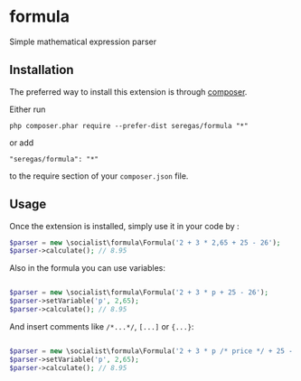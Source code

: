 # formula
Simple mathematical expression parser

Installation
------------

The preferred way to install this extension is through [composer](http://getcomposer.org/download/).

Either run

```
php composer.phar require --prefer-dist seregas/formula "*"
```

or add

```
"seregas/formula": "*"
```

to the require section of your `composer.json` file.


Usage
-----

Once the extension is installed, simply use it in your code by  :

```php
$parser = new \socialist\formula\Formula('2 + 3 * 2,65 + 25 - 26');
$parser->calculate(); // 8.95

```

Also in the formula you can use variables:

```php

$parser = new \socialist\formula\Formula('2 + 3 * p + 25 - 26');
$parser->setVariable('p', 2,65);
$parser->calculate(); // 8.95

```

And insert comments like `/*...*/`, `[...]` or `{...}`:

```php

$parser = new \socialist\formula\Formula('2 + 3 * p /* price */ + 25 - 26');
$parser->setVariable('p', 2,65);
$parser->calculate(); // 8.95

```